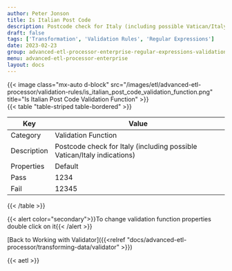 ```yaml
---
author: Peter Jonson
title: Is Italian Post Code
description: Postcode check for Italy (including possible Vatican/Italy indications)
draft: false
tags: ['Transformation', 'Validation Rules', 'Regular Expressions']
date: 2023-02-23
group: advanced-etl-processor-enterprise-regular-expressions-validation
menu: advanced-etl-processor-enterprise
layout: docs
---
```


{{< image class="mx-auto d-block"  src="/images/etl/advanced-etl-processor/validation-rules/is_italian_post_code_validation_function.png" title="Is Italian Post Code Validation Function" >}}
\
{{< table "table-striped table-bordered" >}}

| Key         | Value                                                                   |
| ----------- | ----------------------------------------------------------------------- |
| Category    | Validation Function                                                     |
| Description | Postcode check for Italy (including possible Vatican/Italy indications) |
| Properties  | Default                                                                 |
| Pass        | 1234                                                                    |
| Fail        | 12345                                                                   |

{{< /table >}}

{{< alert color="secondary">}}To change validation function properties double click on it{{< /alert >}}

[Back to Working with Validator]({{<relref "docs/advanced-etl-processor/transforming-data/validator" >}})

{{< aetl >}}
